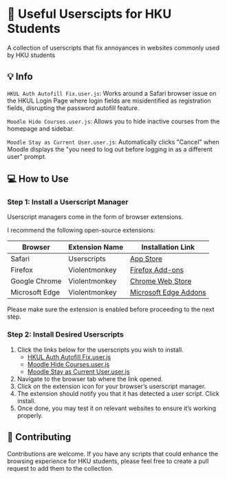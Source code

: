 # :rocket: Useful Userscipts for HKU Students

A collection of userscripts that fix annoyances in websites commonly used by HKU students

## :bulb: Info

`HKUL Auth Autofill Fix.user.js`: Works around a Safari browser issue on the HKUL Login Page where login fields are misidentified as registration fields, disrupting the password autofill feature.

`Moodle Hide Courses.user.js`: Allows you to hide inactive courses from the homepage and sidebar.

`Moodle Stay as Current User.user.js`: Automatically clicks "Cancel" when Moodle displays the "you need to log out before logging in as a different user" prompt.

## :computer: How to Use

### Step 1: Install a Userscript Manager

Userscript managers come in the form of browser extensions.

I recommend the following open-source extensions:

| Browser | Extension Name | Installation Link |
| - | - | - |
| Safari | Userscripts | [App Store](https://apps.apple.com/app/userscripts/id1463298887) |
| Firefox | Violentmonkey | [Firefox Add-ons](https://addons.mozilla.org/en-US/firefox/addon/violentmonkey/) |
| Google Chrome | Violentmonkey | [Chrome Web Store](https://chrome.google.com/webstore/detail/violentmonkey/jinjaccalgkegednnccohejagnlnfdag) |
| Microsoft Edge | Violentmonkey | [Microsoft Edge Addons](https://microsoftedge.microsoft.com/addons/detail/violentmonkey/eeagobfjdenkkddmbclomhiblgggliao) |

Please make sure the extension is enabled before proceeding to the next step.

### Step 2: Install Desired Userscripts

1. Click the links below for the userscripts you wish to install.
    * [HKUL Auth Autofill Fix.user.js](https://raw.githubusercontent.com/kennethkn/useful-userscripts-for-hku-students/main/HKUL%20Auth%20Autofill%20Fix.user.js)
    * [Moodle Hide Courses.user.js](https://raw.githubusercontent.com/kennethkn/useful-userscripts-for-hku-students/main/Moodle%20Hide%20Courses.user.js)
    * [Moodle Stay as Current User.user.js](https://raw.githubusercontent.com/kennethkn/useful-userscripts-for-hku-students/main/Moodle%20Stay%20as%20Current%20User.user.js)
2. Navigate to the browser tab where the link opened.
3. Click on the extension icon for your browser’s userscript manager.
4. The extension should notify you that it has detected a user script. Click install.
5. Once done, you may test it on relevant websites to ensure it’s working properly.

## :handshake: Contributing

Contributions are welcome. If you have any scripts that could enhance the browsing experience for HKU students, please feel free to create a pull request to add them to the collection.
